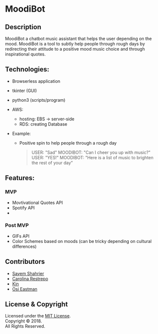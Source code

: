 # MoodiBot

## Description
MoodiBot a chatbot music assistant that helps the user depending on the mood. MoodiBot is a tool to subtly help people through rough days by redirecting their attitude to a positive mood music choice and through inspirational quotes.

## Technologies:
- Browserless application
- tkinter (GUI)
- python3 (scripts/program)
- AWS:
  - hosting: EBS -> server-side
  - RDS: creating Database


- Example:
  - Positive spin to help people through a rough day
    > USER: "Sad"
    > MOODIBOT: "Can I cheer you up with music?"
    > USER: "YES!"
    > MOODIBOT: "Here is a list of music to brighten the rest of your day"


## Features:
### MVP
- Movtivational Quotes API
- Spotify API
- 

### Post MVP
- GIFs API
- Color Schemes based on moods (can be tricky depending on cultural differences)

## Contributors
- [Sayem Shahrier](https://github.com/sshahrier)
- [Carolina Restrepo](https://github.com/crestrepo12)
- [Kin](https://github.com/Kinsiu00)
- [Osi Eastman](https://github.com/ossizel)

## License & Copyright

Licensed under the [MIT License](LICENSE).
<br>
Copyright ©️ 2018.
<br>
All Rights Reserved.
